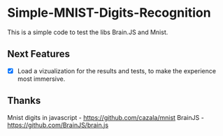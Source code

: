 # Simple-MNIST-Digits-Recognition
This is a simple code to test the libs Brain.JS and Mnist.

## Next Features

- [x] Load a vizualization for the results and tests, to make the experience most immersive.

## Thanks

Mnist digits in javascript - https://github.com/cazala/mnist
BrainJS - https://github.com/BrainJS/brain.js
